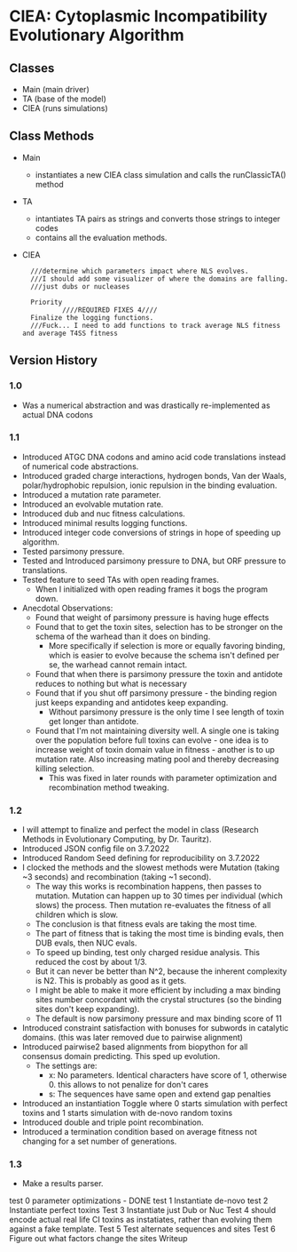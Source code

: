 # CIEA: Cytoplasmic Incompatibility Evolutionary Algorithm

## Classes
- Main (main driver)
- TA   (base of the model)
- CIEA (runs simulations)

## Class Methods
- Main 
    - instantiates a new CIEA class simulation and calls the runClassicTA() method
- TA
    - intantiates TA pairs as strings and converts those strings to integer codes
    - contains all the evaluation methods.
- CIEA

        ///determine which parameters impact where NLS evolves.
        ///I should add some visualizer of where the domains are falling.
        ///just dubs or nucleases

        Priority
                ////REQUIRED FIXES 4////
        Finalize the logging functions.
        ///Fuck... I need to add functions to track average NLS fitness and average T4SS fitness



## Version History

### 1.0
- Was a numerical abstraction and was drastically re-implemented as actual DNA codons

### 1.1
- Introduced ATGC DNA codons and amino acid code translations instead of numerical code abstractions.
- Introduced graded charge interactions, hydrogen bonds, Van der Waals, polar/hydrophobic repulsion, ionic repulsion in the binding evaluation.
- Introduced a mutation rate parameter.
- Introduced an evolvable mutation rate.
- Introduced dub and nuc fitness calculations.
- Introduced minimal results logging functions.
- Introduced integer code conversions of strings in hope of speeding up algorithm.
- Tested parsimony pressure.
- Tested and Introduced parsimony pressure to DNA, but ORF pressure to translations.
- Tested feature to seed TAs with open reading frames.
    - When I initialized with open reading frames it bogs the program down.
- Anecdotal Observations:
    - Found that weight of parsimony pressure is having huge effects
    - Found that to get the toxin sites, selection has to be stronger on the schema of the warhead than it does on binding.
        - More specifically if selection is more or equally favoring binding, which is easier to evolve because the schema isn't defined per se, the warhead cannot remain intact.
    - Found that when there is parsimony pressure the toxin and antidote reduces to nothing but what is necessary
    - Found that if you shut off parsimony pressure - the binding region just keeps expanding and antidotes keep expanding.
        - Without parsimony pressure is the only time I see length of toxin get longer than antidote.
    -  Found that I'm not maintaining diversity well. A single one is taking over the population before full toxins can evolve - one idea is to increase weight of toxin domain value in fitness - another is to up mutation rate. Also increasing mating pool and thereby decreasing killing selection.
        - This was fixed in later rounds with parameter optimization and recombination method tweaking.

### 1.2
- I will attempt to finalize and perfect the model in class (Research Methods in Evolutionary Computing, by Dr. Tauritz).
- Introduced JSON config file on 3.7.2022
- Introduced Random Seed defining for reproducibility on 3.7.2022
- I clocked the methods and the slowest methods were Mutation (taking ~3 seconds) and recombination (taking ~1 second).
    - The way this works is recombination happens, then passes to mutation. Mutation can happen up to 30 times per individual (which slows) the process. Then mutation re-evaluates the fitness of all children which is slow.
    - The conclusion is that fitness evals are taking the most time.
    - The part of fitness that is taking the most time is binding evals, then DUB evals, then NUC evals.
    - To speed up binding, test only charged residue analysis. This reduced the cost by about 1/3.
    - But it can never be better than N^2, because the inherent complexity is N2. This is probably as good as it gets.
    - I might be able to make it more efficient by including a max binding sites number concordant with the crystal structures (so the binding sites don't keep expanding).
    - The default is now parsimony pressure and max binding score of 11
- Introduced constraint satisfaction with bonuses for subwords in catalytic domains. (this was later removed due to pairwise alignment)
- Introduced pairwise2 based alignments from biopython for all consensus domain predicting. This sped up evolution.
    - The settings are:
        - x: No parameters. Identical characters have score of 1, otherwise 0. this allows to not penalize for don't cares
        - s: The sequences have same open and extend gap penalties
- Introduced an instantiation Toggle where 0 starts simulation with perfect toxins and 1 starts simulation with de-novo random toxins
- Introduced double and triple point recombination.
- Introduced a termination condition based on average fitness not changing for a set number of generations.

### 1.3
- Make a results parser.

test 0 parameter optimizations - DONE
test 1 Instantiate de-novo
test 2 Instantiate perfect toxins
Test 3 Instantiate just Dub or Nuc
Test 4 should encode actual real life CI toxins as instatiates, rather than evolving them against a fake template.
Test 5 Test alternate sequences and sites
Test 6 Figure out what factors change the sites
Writeup
